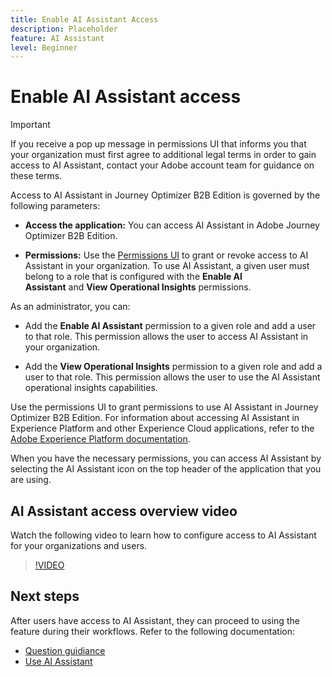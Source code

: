 ```yaml
---
title: Enable AI Assistant Access
description: Placeholder
feature: AI Assistant
level: Beginner
---
```

# Enable AI Assistant access
  
>[!IMPORTANT]
>
>If you receive a pop up message in permissions UI that informs you that your organization must first agree to additional legal terms in order to gain access to AI Assistant, contact your Adobe account team for guidance on these terms.

Access to AI Assistant in Journey Optimizer B2B Edition is governed by the following parameters:

* **Access the application:** You can access AI Assistant in Adobe Journey Optimizer B2B Edition.

* **Permissions:** Use the [Permissions UI](https://experienceleague.adobe.com/en/docs/experience-platform/access-control/abac/permissions-ui/permissions) to grant or revoke access to AI Assistant in your organization. To use AI Assistant, a given user must belong to a role that is configured with the **Enable AI Assistant** and **View Operational Insights** permissions.

As an administrator, you can:
 
* Add the **Enable AI Assistant** permission to a given role and add a user to that role. This permission allows the user to access AI Assistant in your organization.

* Add the **View Operational Insights** permission to a given role and add a user to that role. This permission allows the user to use the AI Assistant operational insights capabilities.

<Screen>

Use the permissions UI to grant permissions to use AI Assistant in Journey Optimizer B2B Edition. For information about accessing AI Assistant in Experience Platform and other Experience Cloud applications, refer to the [Adobe Experience Platform documentation](https://experienceleague.adobe.com/en/docs/experience-platform/ai-assistant/access).

When you have the necessary permissions, you can access AI Assistant by selecting the AI Assistant icon on the top header of the application that you are using.

<Screen>

## AI Assistant access overview video

Watch the following video to learn how to configure access to AI Assistant for your organizations and users.

>[!VIDEO](https://video.tv.adobe.com/v/3436470/?learn=on)

## Next steps

After users have access to AI Assistant, they can proceed to using the feature during their workflows. Refer to the following documentation:

* [Question guidiance](./question-guidance.md)
* [Use AI Assistant](./use-ai-assistant.md)
